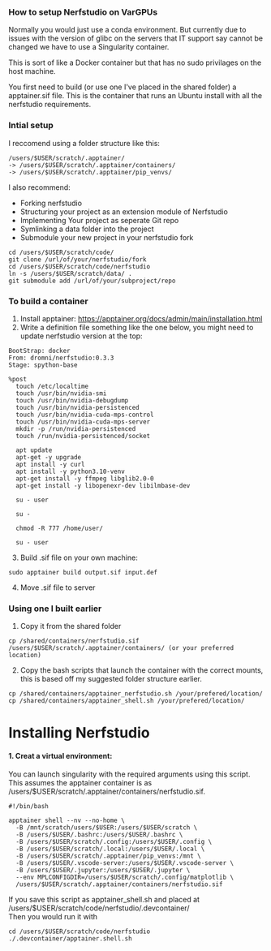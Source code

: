 ### How to setup Nerfstudio on VarGPUs

Normally you would just use a conda environment. But currently due to issues with the version of glibc on the servers that IT support say cannot be changed we have to use a Singularity container.

This is sort of like a Docker container but that has no sudo privilages on the host machine.

You first need to build (or use one I've placed in the shared folder) a apptainer.sif file. This is the container that runs an Ubuntu install with all the nerfstudio requirements.

### Intial setup

I reccomend using a folder structure like this:

```shell
/users/$USER/scratch/.apptainer/
-> /users/$USER/scratch/.apptainer/containers/
-> /users/$USER/scratch/.apptainer/pip_venvs/
```

I also recommend:

- Forking nerfstudio
- Structuring your project as an extension module of Nerfstudio
- Implementing Your project as seperate Git repo
- Symlinking a data folder into the project
- Submodule your new project in your nerfstudio fork

```shell
cd /users/$USER/scratch/code/
git clone /url/of/your/nerfstudio/fork
cd /users/$USER/scratch/code/nerfstudio
ln -s /users/$USER/scratch/data/ .
git submodule add /url/of/your/subproject/repo
```

### To build a container

1. Install apptainer: https://apptainer.org/docs/admin/main/installation.html
2. Write a definition file something like the one below, you might need to update nerfstudio version at the top:

```shell
BootStrap: docker
From: dromni/nerfstudio:0.3.3
Stage: spython-base

%post
  touch /etc/localtime
  touch /usr/bin/nvidia-smi
  touch /usr/bin/nvidia-debugdump
  touch /usr/bin/nvidia-persistenced
  touch /usr/bin/nvidia-cuda-mps-control
  touch /usr/bin/nvidia-cuda-mps-server
  mkdir -p /run/nvidia-persistenced
  touch /run/nvidia-persistenced/socket

  apt update
  apt-get -y upgrade
  apt install -y curl
  apt install -y python3.10-venv
  apt-get install -y ffmpeg libglib2.0-0
  apt-get install -y libopenexr-dev libilmbase-dev

  su - user

  su -

  chmod -R 777 /home/user/

  su - user
```

3. Build .sif file on your own machine:

```shell
sudo apptainer build output.sif input.def
```

4. Move .sif file to server

### Using one I built earlier

1. Copy it from the shared folder

```shell
cp /shared/containers/nerfstudio.sif /users/$USER/scratch/.apptainer/containers/ (or your preferred location)
```

2. Copy the bash scripts that launch the container with the correct mounts, this is based off my suggested folder structure earlier.

```shell
cp /shared/containers/apptainer_nerfstudio.sh /your/prefered/location/
cp /shared/containers/apptainer_shell.sh /your/prefered/location/
```

# Installing Nerfstudio

#### 1. Creat a virtual environment:

You can launch singularity with the required arguments using this script. This assumes the apptainer container is as /users/$USER/scratch/.apptainer/containers/nerfstudio.sif.

```shell
#!/bin/bash

apptainer shell --nv --no-home \
  -B /mnt/scratch/users/$USER:/users/$USER/scratch \
  -B /users/$USER/.bashrc:/users/$USER/.bashrc \
  -B /users/$USER/scratch/.config:/users/$USER/.config \
  -B /users/$USER/scratch/.local:/users/$USER/.local \
  -B /users/$USER/scratch/.apptainer/pip_venvs:/mnt \
  -B /users/$USER/.vscode-server:/users/$USER/.vscode-server \
  -B /users/$USER/.jupyter:/users/$USER/.jupyter \
  --env MPLCONFIGDIR=/users/$USER/scratch/.config/matplotlib \
  /users/$USER/scratch/.apptainer/containers/nerfstudio.sif
```

If you save this script as apptainer_shell.sh and placed at /users/$USER/scratch/code/nerfstudio/.devcontainer/
<br>
Then you would run it with

```shell
cd /users/$USER/scratch/code/nerfstudio
./.devcontainer/apptainer.shell.sh
```
